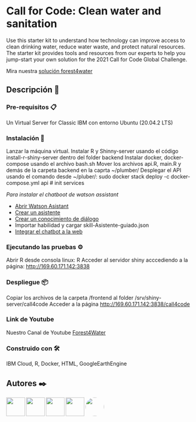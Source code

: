 # Call for Code: Clean water and sanitation

Use this starter kit to understand how technology can improve access to clean drinking water, reduce water waste, and protect natural resources. 
The starter kit provides tools and resources from our experts to help you jump-start your own solution for the 2021 Call for Code Global Challenge.

Mira nuestra [solución forest4water](http://169.60.171.142:3838/call4code/)

## Descripción 📄

### Pre-requisitos 📋  
Un Virtual Server for Classic IBM con entorno Ubuntu (20.04.2 LTS)

### Instalación 🔧
Lanzar la máquina virtual. Instalar R y Shinny-server usando el código install-r-shiny-server dentro del folder backend
Instalar docker, docker-compose usando el archivo bash.sh
Mover  los archivos api.R, main.R y demás de la carpeta backend en la caprta ~/plumber/
Desplegar el API usando el comando desde ~/pluber/: sudo docker stack deploy -c docker-compose.yml api # init services

_Para instalar el chatboot de watson assistant_
* [Abrir Watson Asistant](https://cloud.ibm.com/docs/assistant?topic=assistant-getting-started#getting-started-launch-tool)
* [Crear un asistente](https://cloud.ibm.com/docs/assistant?topic=assistant-getting-started#getting-started-create-assistant)
* [Crear un conocimiento de diálogo](https://cloud.ibm.com/docs/assistant?topic=assistant-getting-started#getting-started-add-skill)
* Importar habilidad y cargar skill-Asistente-guiado.json
* [Integrar el chatbot a la web](https://cloud.ibm.com/docs/assistant?topic=assistant-deploy-web-chat)

### Ejecutando las pruebas ⚙️
Abrir R desde consola linux: R
Acceder al servidor shiny acccediendo a la página: http://169.60.171.142:3838

### Despliegue 📦
Copiar los archivos de la carpeta /frontend al folder /srv/shiny-server/call4code 
Acceder a la página http://169.60.171.142:3838/call4code

### Link de Youtube
Nuestro Canal de Youtube [Forest4Water](https://www.youtube.com/channel/UCvzjHuCK_IibzNNFpnNbBYQ/featured)

### Construido con 🛠️
IBM Cloud, R, Docker, HTML, GoogleEarthEngine

## Autores ✒️

<div>
  <div>
  <img href="https://github.com/gonzalezivan90" align="left" src="https://avatars.githubusercontent.com/u/5403068?v=4" height="50" width="50"> 
    <!--
    <aside>
      <h5>gonzalezivan90</h5>
      <p>Hola, soy...</p>
    </aside>
    --> 
  <img href="https://github.com/danflop" align="left" src="https://avatars.githubusercontent.com/u/5290060?v=4" height="50" width="50">     
  <img href="https://github.com/neo-zero98" align="left" src="https://avatars.githubusercontent.com/u/74437268?v=4" height="50" width="50">  
  <img href="https://github.com/elvisdev0" align="left" src="https://avatars.githubusercontent.com/u/57382598?v=4" height="50" width="50">  
  <img href="https://github.com/ferjml97" align="left" src="https://avatars.githubusercontent.com/u/47682546?v=4" style="border-radius: 100px" height="50" width="50">
  </div>
</div>
